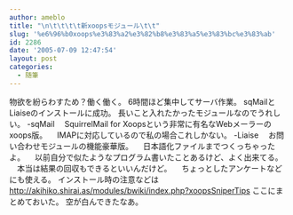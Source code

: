 ```yaml
---
author: ameblo
title: "\n\t\t\t\t新xoopsモジュール\t\t"
slug: '%e6%96%b0xoops%e3%83%a2%e3%82%b8%e3%83%a5%e3%83%bc%e3%83%ab'
id: 2286
date: '2005-07-09 12:47:54'
layout: post
categories:
  - 随筆
---
```


物欲を紛らわすため？働く働く。 6時間ほど集中してサーバ作業。 sqMailとLiaiseのインストールに成功。 長いこと入れたかったモジュールなのでうれしい。 -sqMail 　SquirrelMail for Xoopsという非常に有名なWebメーラーのxoops版。 　IMAPに対応しているので私の場合これしかない。 -Liaise 　お問い合わせモジュールの機能豪華版。 　日本語化ファイルまでつくっちゃったよ。 　以前自分で似たようなプログラム書いたことあるけど、よく出来てる。 　本当は結果の回収もできるといいんだけど。 　ちょっとしたアンケートなどにも使える。 インストール時の注意などは http://akihiko.shirai.as/modules/bwiki/index.php?xoopsSniperTips ここにまとめておいた。 空が白んできたなあ。